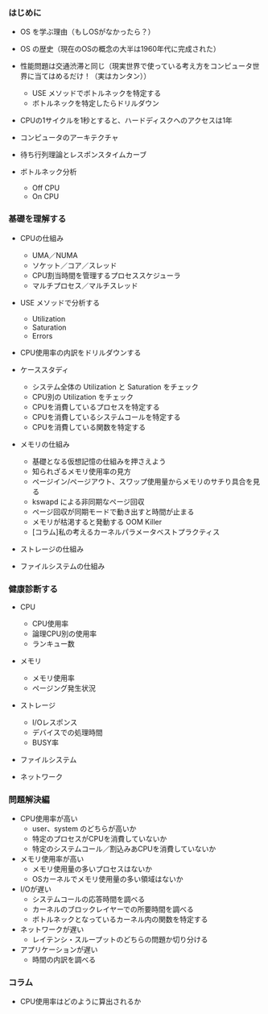 

### はじめに
- OS を学ぶ理由（もしOSがなかったら？）
- OS の歴史（現在のOSの概念の大半は1960年代に完成された）
- 性能問題は交通渋滞と同じ（現実世界で使っている考え方をコンピュータ世界に当てはめるだけ！（実はカンタン））
	- USE メソッドでボトルネックを特定する
	- ボトルネックを特定したらドリルダウン
- CPUの1サイクルを1秒とすると、ハードディスクへのアクセスは1年

- コンピュータのアーキテクチャ
- 待ち行列理論とレスポンスタイムカーブ
- ボトルネック分析
	- Off CPU
	- On CPU

### 基礎を理解する
- CPUの仕組み
	- UMA／NUMA
	- ソケット／コア／スレッド
	- CPU割当時間を管理するプロセススケジューラ
	- マルチプロセス／マルチスレッド
- USE メソッドで分析する
	- Utilization
	- Saturation
	- Errors
- CPU使用率の内訳をドリルダウンする
- ケーススタディ
	- システム全体の Utilization と Saturation をチェック
	- CPU別の Utilization をチェック
	- CPUを消費しているプロセスを特定する
	- CPUを消費しているシステムコールを特定する
	- CPUを消費している関数を特定する

- メモリの仕組み
	- 基礎となる仮想記憶の仕組みを押さえよう
	- 知られざるメモリ使用率の見方
	- ページイン/ページアウト、スワップ使用量からメモリのサチり具合を見る
	- kswapd による非同期なページ回収
	- ページ回収が同期モードで動き出すと時間が止まる
	- メモリが枯渇すると発動する OOM Killer 
	- [コラム]私の考えるカーネルパラメータベストプラクティス



- ストレージの仕組み
- ファイルシステムの仕組み

### 健康診断する
- CPU
	- CPU使用率
	- 論理CPU別の使用率
	- ランキュー数
- メモリ
	- メモリ使用率
	- ページング発生状況
- ストレージ
	- I/Oレスポンス
	- デバイスでの処理時間
	- BUSY率
- ファイルシステム
	
- ネットワーク
	

### 問題解決編
- CPU使用率が高い
	- user、system のどちらが高いか
	- 特定のプロセスがCPUを消費していないか
	- 特定のシステムコール／割込みあCPUを消費していないか
- メモリ使用率が高い
	- メモリ使用量の多いプロセスはないか
	- OSカーネルでメモリ使用量の多い領域はないか
- I/Oが遅い
	- システムコールの応答時間を調べる
	- カーネルのブロックレイヤーでの所要時間を調べる
	- ボトルネックとなっているカーネル内の関数を特定する
- ネットワークが遅い
	- レイテンシ・スループットのどちらの問題か切り分ける
- アプリケーションが遅い
	- 時間の内訳を調べる

### コラム
- CPU使用率はどのように算出されるか